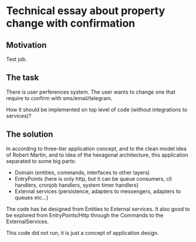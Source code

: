 # Technical essay about property change with confirmation

## Motivation

Test job.

## The task

There is user perferences system. The user wants to change one that require to confirm with sms/email/telegram.

How it should be implemented on top level of code (without integrations to services)?

## The solution

In according to three-tier application concept, and to the clean model idea of Robert Martin, and to idea of the hexagonal architecture,
this application separated to some big parts:
- Domain (entities, commands, interfaces to other layers)
- EntryPoints (here is only http, but it can be queue consumers, cli handlers, cronjob handlers, system timer handlers)
- External services (persistence, adapters to messengers, adapters to queues etc...)

The code has be designed from Entities to External services. It also good to be explored from EntryPoints/Http through the Commands to the ExternalServices.

This code did not run, it is just a concept of application design.
